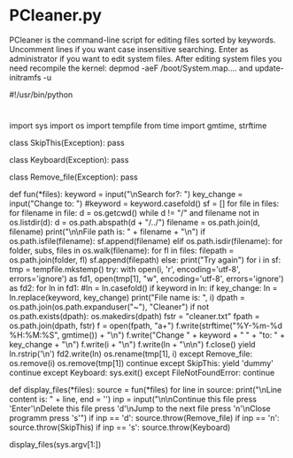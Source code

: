 # PCleaner.py
PCleaner is the command-line script for editing files sorted by keywords.
Uncomment lines if you want case insensitive searching.
Enter as administrator if you want to edit system files. After editing system files you need recompile the kernel: depmod -aeF /boot/System.map.... and update-initramfs -u

#!/usr/bin/python
#
import sys
import os
import tempfile
from time import gmtime, strftime

class SkipThis(Exception):
    pass

class Keyboard(Exception):
    pass

class Remove_file(Exception):
    pass

def fun(*files):
    keyword = input("\nSearch for?: ")
    key_change = input("Change to: ")
   #keyword = keyword.casefold()
    sf = []
    for file in files:
        for filename in file: 
            d = os.getcwd()
            while d != "/" and filename not in os.listdir(d):
                d = os.path.abspath(d + "/../")
            filename = os.path.join(d, filename)
            print("\n\nFile path is: " +  filename + "\n")
            if os.path.isfile(filename):
                sf.append(filename)
            elif os.path.isdir(filename):
                for folder, subs, files in os.walk(filename):
                    for fl in files:
                        filepath = os.path.join(folder, fl)
                        sf.append(filepath)
            else:
                print("Try again")
    for i in sf:
        tmp = tempfile.mkstemp()
        try:
            with open(i, 'r', encoding='utf-8', errors='ignore') as fd1, open(tmp[1], "w", encoding='utf-8', errors='ignore') as fd2:
                for ln in fd1:
                   #ln = ln.casefold()
                    if keyword in ln:
                        if key_change:
                            ln = ln.replace(keyword, key_change)
                        print("File name is: ", i)
                        dpath = os.path.join(os.path.expanduser("~"), "Cleaner")
                        if not os.path.exists(dpath):
                            os.makedirs(dpath)
                        fstr = "cleaner.txt"
                        fpath = os.path.join(dpath, fstr)
                        f = open(fpath, "a+")
                        f.write(strftime("%Y-%m-%d %H:%M:%S", gmtime()) + "\n")
                        f.write("Change " + keyword + " " + "to: " + key_change + "\n")
                        f.write(i + "\n")
                        f.write(ln + "\n\n")
                        f.close()
                        yield ln.rstrip('\n')
                    fd2.write(ln)
            os.rename(tmp[1], i)
        except Remove_file:
            os.remove(i)
            os.remove(tmp[1])
            continue
        except SkipThis:
            yield 'dummy'
            continue
        except Keyboard:
            sys.exit()
        except FileNotFoundError:
            continue

def display_files(*files):
    source = fun(*files)
    for line in source:
        print("\nLine content is: " + line, end = '')
        inp = input("\n\nContinue this file press 'Enter'\nDelete this file press 'd'\nJump to the next file press 'n'\nClose programm press 's'")
        if inp == 'd':
            source.throw(Remove_file)
        if inp == 'n':
            source.throw(SkipThis)
        if inp == 's':
            source.throw(Keyboard)
            
display_files(sys.argv[1:])







